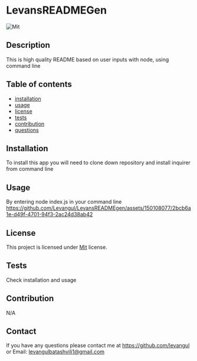 
  # LevansREADMEGen
  ![Mit](https://img.shields.io/badge/license-Mit-brightgreen)

  ## Description
  This is high quality README based on user inputs with node, using command line

  ## Table of contents
  - [installation](#installation)
  - [usage](#usage)
  - [license](#license)
  - [tests](#tests)
  - [contribution](#contribution)
  - [questions](#questions)

  ## Installation
  To install this app you will need to clone down repository and install inquirer from command line

  ## Usage

  By entering node index.js in your command line
  https://github.com/Levangul/LevansREADMEgen/assets/150108077/2bcb6a1e-d49f-4701-94f3-2ac24d38ab42
  
  ## License
    
  This project is licensed under [Mit](https://opensource.org/blog/license/Mit) license. 

  ## Tests

  Check installation and usage
  ## Contribution

  N/A
  ## Contact

  If you have any questions please contact me at 
  https://github.com/levangul 
  or Email: levangulbatashvili1@gmail.com

